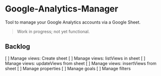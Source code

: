 # Google-Analytics-Manager
Tool to manage your Google Analytics accounts via a Google Sheet.

>Work in progress; not yet functional.

## Backlog

[ ] Manage views: Create sheet
[ ] Manage views: listViews in sheet
[ ] Manage views: updateViews from sheet
[ ] Manage views: insertViews from sheet
[ ] Manage properties
[ ] Manage goals
[ ] Manage filters